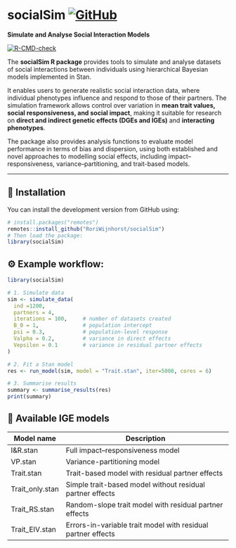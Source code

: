 
<!-- README.md is generated from README.Rmd. Please edit that file -->

# socialSim <a href="https://github.com/RoriWijnhorst/socialSim"><img src="https://img.shields.io/badge/GitHub-RoriWijnhorst/socialSim-blue?logo=github" alt="GitHub"></a>

**Simulate and Analyse Social Interaction Models**

<!-- badges: start -->

[![R-CMD-check](https://github.com/RoriWijnhorst/socialSim/actions/workflows/R-CMD-check.yaml/badge.svg)](https://github.com/RoriWijnhorst/socialSim/actions/workflows/R-CMD-check.yaml)
<!-- badges: end -->

The **socialSim R package** provides tools to simulate and analyse
datasets of social interactions between individuals using hierarchical
Bayesian models implemented in Stan.

It enables users to generate realistic social interaction data, where
individual phenotypes influence and respond to those of their partners.
The simulation framework allows control over variation in **mean trait
values, social responsiveness, and social impact**, making it suitable
for research on **direct and indirect genetic effects (DGEs and IGEs)**
and **interacting phenotypes**.

The package also provides analysis functions to evaluate model
performance in terms of bias and dispersion, using both established and
novel approaches to modelling social effects, including
impact–responsiveness, variance–partitioning, and trait-based models.

------------------------------------------------------------------------

## 🧭 Installation

You can install the development version from GitHub using:

``` r
# install.packages("remotes")
remotes::install_github("RoriWijnhorst/socialSim")
# Then load the package:
library(socialSim)
```

## ⚙️ Example workflow:

``` r
library(socialSim)

# 1. Simulate data
sim <- simulate_data(
  ind =1200,
  partners = 4,
  iterations = 100,     # number of datasets created    
  B_0 = 1,              # population intercept
  psi = 0.3,            # population-level response
  Valpha = 0.2,         # variance in direct effects
  Vepsilon = 0.1        # variance in residual partner effects
)

# 2. Fit a Stan model
res <- run_model(sim, model = "Trait.stan", iter=5000, cores = 6)

# 3. Summarise results
summary <- summarise_results(res)
print(summary)
```

## 🧪 Available IGE models

| Model name      | Description                                                  |
|-----------------|--------------------------------------------------------------|
| I&R.stan        | Full impact–responsiveness model                             |
| VP.stan         | Variance-partitioning model                                  |
| Trait.stan      | Trait-based model with residual partner effects              |
| Trait_only.stan | Simple trait-based model without residual partner effects    |
| Trait_RS.stan   | Random-slope trait model with residual partner effects       |
| Trait_EIV.stan  | Errors-in-variable trait model with residual partner effects |
